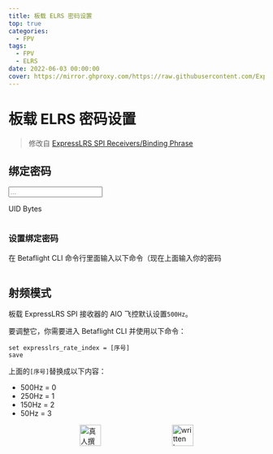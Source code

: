 ```yaml
---
title: 板载 ELRS 密码设置
top: true
categories:
  - FPV
tags:
  - FPV
  - ELRS
date: 2022-06-03 00:00:00
cover: https://mirror.ghproxy.com/https://raw.githubusercontent.com/ExpressLRS/ExpressLRS-Hardware/master/img/banner.png
---
```


# 板载 ELRS 密码设置

> 修改自 [ExpressLRS SPI Receivers/Binding Phrase](https://www.expresslrs.org/2.0/hardware/spi-receivers/#binding-phrase)

## 绑定密码

<div class=bp-wrapper>
    <input class="bp-input" type=text placeholder=... autocomplete=off>
</div>

UID Bytes

<div class=highlight>
    <pre><code></code></pre>
</div>

### 设置绑定密码

在 Betaflight CLI 命令行里面输入以下命令（现在上面输入你的密码

<div class=highlight>
    <pre><code></code></pre>
</div>

## 射频模式

板载 ExpressLRS SPI 接收器的 AIO 飞控默认设置`500Hz`。

要调整它，你需要进入 Betaflight CLI 并使用以下命令：

<div class=highlight>
    <pre><code>set expresslrs_rate_index = [序号]<br>save</code></pre>
</div>

上面的`[序号]`替换成以下内容：

- 500Hz = 0
- 250Hz = 1
- 150Hz = 2
- 50Hz = 3

<div style="display: flex;align-items: center;justify-content: space-evenly;">
  <img src="https://mirror.ghproxy.com/https://raw.githubusercontent.com/L1cardo/l1cardo.github.io/blog/themes/butterfly/source/img/notbyai_cn.png" alt="真人撰写" style="height: 42px;">
  <img src="https://mirror.ghproxy.com/https://raw.githubusercontent.com/L1cardo/l1cardo.github.io/blog/themes/butterfly/source/img/notbyai_en.png" alt="written by human" style="height: 42px;">
</div>

<script type=text/javascript>
    window.addEventListener("load", (event) => {
        initBindingPhraseGen();
    });
</script>
<script type=text/javascript>
    function getBytesFromWordArray(wordArray) {
        const result = [];
        result.push(wordArray.words[0] >>> 24);
        result.push((wordArray.words[0] >>> 16) & 0xff);
        result.push((wordArray.words[0] >>> 8) & 0xff);
        result.push(wordArray.words[0] & 0xff);
        result.push(wordArray.words[1] >>> 24);
        result.push((wordArray.words[1] >>> 16) & 0xff);
        return result;
    }
    function uidBytesFromText(text) {
        const bindingPhraseFull = `-DMY_BINDING_PHRASE="${text}"`;
        const bindingPhraseFullEncoded = CryptoJS.enc.Utf8.parse(bindingPhraseFull);
        const bindingPhraseHashed = CryptoJS.MD5(bindingPhraseFullEncoded);
        const uidBytes = getBytesFromWordArray(bindingPhraseHashed);
        return uidBytes;
        }
    function initBindingPhraseGen() {
        const codeTags = document.getElementsByTagName("code");
        const codeTagsArr = [...codeTags];
        const emptyCodeTags = codeTagsArr.filter((codeTag) => {
            return codeTag.innerText.trim() === "";
        });
        if (emptyCodeTags.length !== 2) {
            return;
        }
        const [output, bfOutput] = emptyCodeTags;
        output.textContent = "";
        function setOutput(text) {
            const uidBytes = uidBytesFromText(text);
            output.textContent = uidBytes;
            bfOutput.textContent = `set expresslrs_uid = ${uidBytes}\nsave`;
        }
        function updateValue(e) {
            setOutput(e.target.value);
        }
        const input = document.querySelector(".bp-input");
        if (!input) {
            return;
        }
        input.addEventListener("input", updateValue);
        setOutput("");
    }
</script>
<!-- crypto-js -->
<script>
    !function(t,e){"object"==typeof exports?module.exports=exports=e():"function"==typeof define&&define.amd?define([],e):t.CryptoJS=e()}(this,function(){var n,o,s,a,h,t,e,l,r,i,c,f,d,u,p,S,x,b,A,H,z,_,v,g,y,B,w,k,m,C,D,E,R,M,F,P,W,O,I,U=U||function(h){var i;if("undefined"!=typeof window&&window.crypto&&(i=window.crypto),"undefined"!=typeof self&&self.crypto&&(i=self.crypto),!(i=!(i=!(i="undefined"!=typeof globalThis&&globalThis.crypto?globalThis.crypto:i)&&"undefined"!=typeof window&&window.msCrypto?window.msCrypto:i)&&"undefined"!=typeof global&&global.crypto?global.crypto:i)&&"function"==typeof require)try{i=require("crypto")}catch(t){}var r=Object.create||function(t){return e.prototype=t,t=new e,e.prototype=null,t};function e(){}var t={},n=t.lib={},o=n.Base={extend:function(t){var e=r(this);return t&&e.mixIn(t),e.hasOwnProperty("init")&&this.init!==e.init||(e.init=function(){e.$super.init.apply(this,arguments)}),(e.init.prototype=e).$super=this,e},create:function(){var t=this.extend();return t.init.apply(t,arguments),t},init:function(){},mixIn:function(t){for(var e in t)t.hasOwnProperty(e)&&(this[e]=t[e]);t.hasOwnProperty("toString")&&(this.toString=t.toString)},clone:function(){return this.init.prototype.extend(this)}},l=n.WordArray=o.extend({init:function(t,e){t=this.words=t||[],this.sigBytes=null!=e?e:4*t.length},toString:function(t){return(t||c).stringify(this)},concat:function(t){var e=this.words,r=t.words,i=this.sigBytes,n=t.sigBytes;if(this.clamp(),i%4)for(var o=0;o<n;o++){var s=r[o>>>2]>>>24-o%4*8&255;e[i+o>>>2]|=s<<24-(i+o)%4*8}else for(var c=0;c<n;c+=4)e[i+c>>>2]=r[c>>>2];return this.sigBytes+=n,this},clamp:function(){var t=this.words,e=this.sigBytes;t[e>>>2]&=4294967295<<32-e%4*8,t.length=h.ceil(e/4)},clone:function(){var t=o.clone.call(this);return t.words=this.words.slice(0),t},random:function(t){for(var e=[],r=0;r<t;r+=4)e.push(function(){if(i){if("function"==typeof i.getRandomValues)try{return i.getRandomValues(new Uint32Array(1))[0]}catch(t){}if("function"==typeof i.randomBytes)try{return i.randomBytes(4).readInt32LE()}catch(t){}}throw new Error("Native crypto module could not be used to get secure random number.")}());return new l.init(e,t)}}),s=t.enc={},c=s.Hex={stringify:function(t){for(var e=t.words,r=t.sigBytes,i=[],n=0;n<r;n++){var o=e[n>>>2]>>>24-n%4*8&255;i.push((o>>>4).toString(16)),i.push((15&o).toString(16))}return i.join("")},parse:function(t){for(var e=t.length,r=[],i=0;i<e;i+=2)r[i>>>3]|=parseInt(t.substr(i,2),16)<<24-i%8*4;return new l.init(r,e/2)}},a=s.Latin1={stringify:function(t){for(var e=t.words,r=t.sigBytes,i=[],n=0;n<r;n++){var o=e[n>>>2]>>>24-n%4*8&255;i.push(String.fromCharCode(o))}return i.join("")},parse:function(t){for(var e=t.length,r=[],i=0;i<e;i++)r[i>>>2]|=(255&t.charCodeAt(i))<<24-i%4*8;return new l.init(r,e)}},f=s.Utf8={stringify:function(t){try{return decodeURIComponent(escape(a.stringify(t)))}catch(t){throw new Error("Malformed UTF-8 data")}},parse:function(t){return a.parse(unescape(encodeURIComponent(t)))}},d=n.BufferedBlockAlgorithm=o.extend({reset:function(){this._data=new l.init,this._nDataBytes=0},_append:function(t){"string"==typeof t&&(t=f.parse(t)),this._data.concat(t),this._nDataBytes+=t.sigBytes},_process:function(t){var e,r=this._data,i=r.words,n=r.sigBytes,o=this.blockSize,s=n/(4*o),c=(s=t?h.ceil(s):h.max((0|s)-this._minBufferSize,0))*o,n=h.min(4*c,n);if(c){for(var a=0;a<c;a+=o)this._doProcessBlock(i,a);e=i.splice(0,c),r.sigBytes-=n}return new l.init(e,n)},clone:function(){var t=o.clone.call(this);return t._data=this._data.clone(),t},_minBufferSize:0}),u=(n.Hasher=d.extend({cfg:o.extend(),init:function(t){this.cfg=this.cfg.extend(t),this.reset()},reset:function(){d.reset.call(this),this._doReset()},update:function(t){return this._append(t),this._process(),this},finalize:function(t){return t&&this._append(t),this._doFinalize()},blockSize:16,_createHelper:function(r){return function(t,e){return new r.init(e).finalize(t)}},_createHmacHelper:function(r){return function(t,e){return new u.HMAC.init(r,e).finalize(t)}}}),t.algo={});return t}(Math);function K(t,e,r){return t&e|~t&r}function X(t,e,r){return t&r|e&~r}function L(t,e){return t<<e|t>>>32-e}function j(t,e,r,i){var n,o=this._iv;o?(n=o.slice(0),this._iv=void 0):n=this._prevBlock,i.encryptBlock(n,0);for(var s=0;s<r;s++)t[e+s]^=n[s]}function T(t){var e,r,i;return 255==(t>>24&255)?(r=t>>8&255,i=255&t,255===(e=t>>16&255)?(e=0,255===r?(r=0,255===i?i=0:++i):++r):++e,t=0,t+=e<<16,t+=r<<8,t+=i):t+=1<<24,t}function N(){for(var t=this._X,e=this._C,r=0;r<8;r++)E[r]=e[r];e[0]=e[0]+1295307597+this._b|0,e[1]=e[1]+3545052371+(e[0]>>>0<E[0]>>>0?1:0)|0,e[2]=e[2]+886263092+(e[1]>>>0<E[1]>>>0?1:0)|0,e[3]=e[3]+1295307597+(e[2]>>>0<E[2]>>>0?1:0)|0,e[4]=e[4]+3545052371+(e[3]>>>0<E[3]>>>0?1:0)|0,e[5]=e[5]+886263092+(e[4]>>>0<E[4]>>>0?1:0)|0,e[6]=e[6]+1295307597+(e[5]>>>0<E[5]>>>0?1:0)|0,e[7]=e[7]+3545052371+(e[6]>>>0<E[6]>>>0?1:0)|0,this._b=e[7]>>>0<E[7]>>>0?1:0;for(r=0;r<8;r++){var i=t[r]+e[r],n=65535&i,o=i>>>16;R[r]=((n*n>>>17)+n*o>>>15)+o*o^((4294901760&i)*i|0)+((65535&i)*i|0)}t[0]=R[0]+(R[7]<<16|R[7]>>>16)+(R[6]<<16|R[6]>>>16)|0,t[1]=R[1]+(R[0]<<8|R[0]>>>24)+R[7]|0,t[2]=R[2]+(R[1]<<16|R[1]>>>16)+(R[0]<<16|R[0]>>>16)|0,t[3]=R[3]+(R[2]<<8|R[2]>>>24)+R[1]|0,t[4]=R[4]+(R[3]<<16|R[3]>>>16)+(R[2]<<16|R[2]>>>16)|0,t[5]=R[5]+(R[4]<<8|R[4]>>>24)+R[3]|0,t[6]=R[6]+(R[5]<<16|R[5]>>>16)+(R[4]<<16|R[4]>>>16)|0,t[7]=R[7]+(R[6]<<8|R[6]>>>24)+R[5]|0}function q(){for(var t=this._X,e=this._C,r=0;r<8;r++)O[r]=e[r];e[0]=e[0]+1295307597+this._b|0,e[1]=e[1]+3545052371+(e[0]>>>0<O[0]>>>0?1:0)|0,e[2]=e[2]+886263092+(e[1]>>>0<O[1]>>>0?1:0)|0,e[3]=e[3]+1295307597+(e[2]>>>0<O[2]>>>0?1:0)|0,e[4]=e[4]+3545052371+(e[3]>>>0<O[3]>>>0?1:0)|0,e[5]=e[5]+886263092+(e[4]>>>0<O[4]>>>0?1:0)|0,e[6]=e[6]+1295307597+(e[5]>>>0<O[5]>>>0?1:0)|0,e[7]=e[7]+3545052371+(e[6]>>>0<O[6]>>>0?1:0)|0,this._b=e[7]>>>0<O[7]>>>0?1:0;for(r=0;r<8;r++){var i=t[r]+e[r],n=65535&i,o=i>>>16;I[r]=((n*n>>>17)+n*o>>>15)+o*o^((4294901760&i)*i|0)+((65535&i)*i|0)}t[0]=I[0]+(I[7]<<16|I[7]>>>16)+(I[6]<<16|I[6]>>>16)|0,t[1]=I[1]+(I[0]<<8|I[0]>>>24)+I[7]|0,t[2]=I[2]+(I[1]<<16|I[1]>>>16)+(I[0]<<16|I[0]>>>16)|0,t[3]=I[3]+(I[2]<<8|I[2]>>>24)+I[1]|0,t[4]=I[4]+(I[3]<<16|I[3]>>>16)+(I[2]<<16|I[2]>>>16)|0,t[5]=I[5]+(I[4]<<8|I[4]>>>24)+I[3]|0,t[6]=I[6]+(I[5]<<16|I[5]>>>16)+(I[4]<<16|I[4]>>>16)|0,t[7]=I[7]+(I[6]<<8|I[6]>>>24)+I[5]|0}return F=(M=U).lib,n=F.Base,o=F.WordArray,(M=M.x64={}).Word=n.extend({init:function(t,e){this.high=t,this.low=e}}),M.WordArray=n.extend({init:function(t,e){t=this.words=t||[],this.sigBytes=null!=e?e:8*t.length},toX32:function(){for(var t=this.words,e=t.length,r=[],i=0;i<e;i++){var n=t[i];r.push(n.high),r.push(n.low)}return o.create(r,this.sigBytes)},clone:function(){for(var t=n.clone.call(this),e=t.words=this.words.slice(0),r=e.length,i=0;i<r;i++)e[i]=e[i].clone();return t}}),"function"==typeof ArrayBuffer&&(P=U.lib.WordArray,s=P.init,(P.init=function(t){if((t=(t=t instanceof ArrayBuffer?new Uint8Array(t):t)instanceof Int8Array||"undefined"!=typeof Uint8ClampedArray&&t instanceof Uint8ClampedArray||t instanceof Int16Array||t instanceof Uint16Array||t instanceof Int32Array||t instanceof Uint32Array||t instanceof Float32Array||t instanceof Float64Array?new Uint8Array(t.buffer,t.byteOffset,t.byteLength):t)instanceof Uint8Array){for(var e=t.byteLength,r=[],i=0;i<e;i++)r[i>>>2]|=t[i]<<24-i%4*8;s.call(this,r,e)}else s.apply(this,arguments)}).prototype=P),function(){var t=U,n=t.lib.WordArray,t=t.enc;t.Utf16=t.Utf16BE={stringify:function(t){for(var e=t.words,r=t.sigBytes,i=[],n=0;n<r;n+=2){var o=e[n>>>2]>>>16-n%4*8&65535;i.push(String.fromCharCode(o))}return i.join("")},parse:function(t){for(var e=t.length,r=[],i=0;i<e;i++)r[i>>>1]|=t.charCodeAt(i)<<16-i%2*16;return n.create(r,2*e)}};function s(t){return t<<8&4278255360|t>>>8&16711935}t.Utf16LE={stringify:function(t){for(var e=t.words,r=t.sigBytes,i=[],n=0;n<r;n+=2){var o=s(e[n>>>2]>>>16-n%4*8&65535);i.push(String.fromCharCode(o))}return i.join("")},parse:function(t){for(var e=t.length,r=[],i=0;i<e;i++)r[i>>>1]|=s(t.charCodeAt(i)<<16-i%2*16);return n.create(r,2*e)}}}(),a=(w=U).lib.WordArray,w.enc.Base64={stringify:function(t){var e=t.words,r=t.sigBytes,i=this._map;t.clamp();for(var n=[],o=0;o<r;o+=3)for(var s=(e[o>>>2]>>>24-o%4*8&255)<<16|(e[o+1>>>2]>>>24-(o+1)%4*8&255)<<8|e[o+2>>>2]>>>24-(o+2)%4*8&255,c=0;c<4&&o+.75*c<r;c++)n.push(i.charAt(s>>>6*(3-c)&63));var a=i.charAt(64);if(a)for(;n.length%4;)n.push(a);return n.join("")},parse:function(t){var e=t.length,r=this._map;if(!(i=this._reverseMap))for(var i=this._reverseMap=[],n=0;n<r.length;n++)i[r.charCodeAt(n)]=n;var o=r.charAt(64);return!o||-1!==(o=t.indexOf(o))&&(e=o),function(t,e,r){for(var i=[],n=0,o=0;o<e;o++){var s,c;o%4&&(s=r[t.charCodeAt(o-1)]<<o%4*2,c=r[t.charCodeAt(o)]>>>6-o%4*2,c=s|c,i[n>>>2]|=c<<24-n%4*8,n++)}return a.create(i,n)}(t,e,i)},_map:"ABCDEFGHIJKLMNOPQRSTUVWXYZabcdefghijklmnopqrstuvwxyz0123456789+/="},h=(F=U).lib.WordArray,F.enc.Base64url={stringify:function(t,e=!0){var r=t.words,i=t.sigBytes,n=e?this._safe_map:this._map;t.clamp();for(var o=[],s=0;s<i;s+=3)for(var c=(r[s>>>2]>>>24-s%4*8&255)<<16|(r[s+1>>>2]>>>24-(s+1)%4*8&255)<<8|r[s+2>>>2]>>>24-(s+2)%4*8&255,a=0;a<4&&s+.75*a<i;a++)o.push(n.charAt(c>>>6*(3-a)&63));var h=n.charAt(64);if(h)for(;o.length%4;)o.push(h);return o.join("")},parse:function(t,e=!0){var r=t.length,i=e?this._safe_map:this._map;if(!(n=this._reverseMap))for(var n=this._reverseMap=[],o=0;o<i.length;o++)n[i.charCodeAt(o)]=o;e=i.charAt(64);return!e||-1!==(e=t.indexOf(e))&&(r=e),function(t,e,r){for(var i=[],n=0,o=0;o<e;o++){var s,c;o%4&&(s=r[t.charCodeAt(o-1)]<<o%4*2,c=r[t.charCodeAt(o)]>>>6-o%4*2,c=s|c,i[n>>>2]|=c<<24-n%4*8,n++)}return h.create(i,n)}(t,r,n)},_map:"ABCDEFGHIJKLMNOPQRSTUVWXYZabcdefghijklmnopqrstuvwxyz0123456789+/=",_safe_map:"ABCDEFGHIJKLMNOPQRSTUVWXYZabcdefghijklmnopqrstuvwxyz0123456789-_"},function(a){var t=U,e=t.lib,r=e.WordArray,i=e.Hasher,e=t.algo,A=[];!function(){for(var t=0;t<64;t++)A[t]=4294967296*a.abs(a.sin(t+1))|0}();e=e.MD5=i.extend({_doReset:function(){this._hash=new r.init([1732584193,4023233417,2562383102,271733878])},_doProcessBlock:function(t,e){for(var r=0;r<16;r++){var i=e+r,n=t[i];t[i]=16711935&(n<<8|n>>>24)|4278255360&(n<<24|n>>>8)}var o=this._hash.words,s=t[e+0],c=t[e+1],a=t[e+2],h=t[e+3],l=t[e+4],f=t[e+5],d=t[e+6],u=t[e+7],p=t[e+8],_=t[e+9],y=t[e+10],v=t[e+11],g=t[e+12],B=t[e+13],w=t[e+14],k=t[e+15],m=H(m=o[0],b=o[1],x=o[2],S=o[3],s,7,A[0]),S=H(S,m,b,x,c,12,A[1]),x=H(x,S,m,b,a,17,A[2]),b=H(b,x,S,m,h,22,A[3]);m=H(m,b,x,S,l,7,A[4]),S=H(S,m,b,x,f,12,A[5]),x=H(x,S,m,b,d,17,A[6]),b=H(b,x,S,m,u,22,A[7]),m=H(m,b,x,S,p,7,A[8]),S=H(S,m,b,x,_,12,A[9]),x=H(x,S,m,b,y,17,A[10]),b=H(b,x,S,m,v,22,A[11]),m=H(m,b,x,S,g,7,A[12]),S=H(S,m,b,x,B,12,A[13]),x=H(x,S,m,b,w,17,A[14]),m=z(m,b=H(b,x,S,m,k,22,A[15]),x,S,c,5,A[16]),S=z(S,m,b,x,d,9,A[17]),x=z(x,S,m,b,v,14,A[18]),b=z(b,x,S,m,s,20,A[19]),m=z(m,b,x,S,f,5,A[20]),S=z(S,m,b,x,y,9,A[21]),x=z(x,S,m,b,k,14,A[22]),b=z(b,x,S,m,l,20,A[23]),m=z(m,b,x,S,_,5,A[24]),S=z(S,m,b,x,w,9,A[25]),x=z(x,S,m,b,h,14,A[26]),b=z(b,x,S,m,p,20,A[27]),m=z(m,b,x,S,B,5,A[28]),S=z(S,m,b,x,a,9,A[29]),x=z(x,S,m,b,u,14,A[30]),m=C(m,b=z(b,x,S,m,g,20,A[31]),x,S,f,4,A[32]),S=C(S,m,b,x,p,11,A[33]),x=C(x,S,m,b,v,16,A[34]),b=C(b,x,S,m,w,23,A[35]),m=C(m,b,x,S,c,4,A[36]),S=C(S,m,b,x,l,11,A[37]),x=C(x,S,m,b,u,16,A[38]),b=C(b,x,S,m,y,23,A[39]),m=C(m,b,x,S,B,4,A[40]),S=C(S,m,b,x,s,11,A[41]),x=C(x,S,m,b,h,16,A[42]),b=C(b,x,S,m,d,23,A[43]),m=C(m,b,x,S,_,4,A[44]),S=C(S,m,b,x,g,11,A[45]),x=C(x,S,m,b,k,16,A[46]),m=D(m,b=C(b,x,S,m,a,23,A[47]),x,S,s,6,A[48]),S=D(S,m,b,x,u,10,A[49]),x=D(x,S,m,b,w,15,A[50]),b=D(b,x,S,m,f,21,A[51]),m=D(m,b,x,S,g,6,A[52]),S=D(S,m,b,x,h,10,A[53]),x=D(x,S,m,b,y,15,A[54]),b=D(b,x,S,m,c,21,A[55]),m=D(m,b,x,S,p,6,A[56]),S=D(S,m,b,x,k,10,A[57]),x=D(x,S,m,b,d,15,A[58]),b=D(b,x,S,m,B,21,A[59]),m=D(m,b,x,S,l,6,A[60]),S=D(S,m,b,x,v,10,A[61]),x=D(x,S,m,b,a,15,A[62]),b=D(b,x,S,m,_,21,A[63]),o[0]=o[0]+m|0,o[1]=o[1]+b|0,o[2]=o[2]+x|0,o[3]=o[3]+S|0},_doFinalize:function(){var t=this._data,e=t.words,r=8*this._nDataBytes,i=8*t.sigBytes;e[i>>>5]|=128<<24-i%32;var n=a.floor(r/4294967296),r=r;e[15+(64+i>>>9<<4)]=16711935&(n<<8|n>>>24)|4278255360&(n<<24|n>>>8),e[14+(64+i>>>9<<4)]=16711935&(r<<8|r>>>24)|4278255360&(r<<24|r>>>8),t.sigBytes=4*(e.length+1),this._process();for(var e=this._hash,o=e.words,s=0;s<4;s++){var c=o[s];o[s]=16711935&(c<<8|c>>>24)|4278255360&(c<<24|c>>>8)}return e},clone:function(){var t=i.clone.call(this);return t._hash=this._hash.clone(),t}});function H(t,e,r,i,n,o,s){s=t+(e&r|~e&i)+n+s;return(s<<o|s>>>32-o)+e}function z(t,e,r,i,n,o,s){s=t+(e&i|r&~i)+n+s;return(s<<o|s>>>32-o)+e}function C(t,e,r,i,n,o,s){s=t+(e^r^i)+n+s;return(s<<o|s>>>32-o)+e}function D(t,e,r,i,n,o,s){s=t+(r^(e|~i))+n+s;return(s<<o|s>>>32-o)+e}t.MD5=i._createHelper(e),t.HmacMD5=i._createHmacHelper(e)}(Math),P=(M=U).lib,t=P.WordArray,e=P.Hasher,P=M.algo,l=[],P=P.SHA1=e.extend({_doReset:function(){this._hash=new t.init([1732584193,4023233417,2562383102,271733878,3285377520])},_doProcessBlock:function(t,e){for(var r=this._hash.words,i=r[0],n=r[1],o=r[2],s=r[3],c=r[4],a=0;a<80;a++){a<16?l[a]=0|t[e+a]:(h=l[a-3]^l[a-8]^l[a-14]^l[a-16],l[a]=h<<1|h>>>31);var h=(i<<5|i>>>27)+c+l[a];h+=a<20?1518500249+(n&o|~n&s):a<40?1859775393+(n^o^s):a<60?(n&o|n&s|o&s)-1894007588:(n^o^s)-899497514,c=s,s=o,o=n<<30|n>>>2,n=i,i=h}r[0]=r[0]+i|0,r[1]=r[1]+n|0,r[2]=r[2]+o|0,r[3]=r[3]+s|0,r[4]=r[4]+c|0},_doFinalize:function(){var t=this._data,e=t.words,r=8*this._nDataBytes,i=8*t.sigBytes;return e[i>>>5]|=128<<24-i%32,e[14+(64+i>>>9<<4)]=Math.floor(r/4294967296),e[15+(64+i>>>9<<4)]=r,t.sigBytes=4*e.length,this._process(),this._hash},clone:function(){var t=e.clone.call(this);return t._hash=this._hash.clone(),t}}),M.SHA1=e._createHelper(P),M.HmacSHA1=e._createHmacHelper(P),function(n){var t=U,e=t.lib,r=e.WordArray,i=e.Hasher,e=t.algo,o=[],p=[];!function(){function t(t){return 4294967296*(t-(0|t))|0}for(var e=2,r=0;r<64;)!function(t){for(var e=n.sqrt(t),r=2;r<=e;r++)if(!(t%r))return;return 1}(e)||(r<8&&(o[r]=t(n.pow(e,.5))),p[r]=t(n.pow(e,1/3)),r++),e++}();var _=[],e=e.SHA256=i.extend({_doReset:function(){this._hash=new r.init(o.slice(0))},_doProcessBlock:function(t,e){for(var r=this._hash.words,i=r[0],n=r[1],o=r[2],s=r[3],c=r[4],a=r[5],h=r[6],l=r[7],f=0;f<64;f++){f<16?_[f]=0|t[e+f]:(d=_[f-15],u=_[f-2],_[f]=((d<<25|d>>>7)^(d<<14|d>>>18)^d>>>3)+_[f-7]+((u<<15|u>>>17)^(u<<13|u>>>19)^u>>>10)+_[f-16]);var d=i&n^i&o^n&o,u=l+((c<<26|c>>>6)^(c<<21|c>>>11)^(c<<7|c>>>25))+(c&a^~c&h)+p[f]+_[f],l=h,h=a,a=c,c=s+u|0,s=o,o=n,n=i,i=u+(((i<<30|i>>>2)^(i<<19|i>>>13)^(i<<10|i>>>22))+d)|0}r[0]=r[0]+i|0,r[1]=r[1]+n|0,r[2]=r[2]+o|0,r[3]=r[3]+s|0,r[4]=r[4]+c|0,r[5]=r[5]+a|0,r[6]=r[6]+h|0,r[7]=r[7]+l|0},_doFinalize:function(){var t=this._data,e=t.words,r=8*this._nDataBytes,i=8*t.sigBytes;return e[i>>>5]|=128<<24-i%32,e[14+(64+i>>>9<<4)]=n.floor(r/4294967296),e[15+(64+i>>>9<<4)]=r,t.sigBytes=4*e.length,this._process(),this._hash},clone:function(){var t=i.clone.call(this);return t._hash=this._hash.clone(),t}});t.SHA256=i._createHelper(e),t.HmacSHA256=i._createHmacHelper(e)}(Math),r=(w=U).lib.WordArray,F=w.algo,i=F.SHA256,F=F.SHA224=i.extend({_doReset:function(){this._hash=new r.init([3238371032,914150663,812702999,4144912697,4290775857,1750603025,1694076839,3204075428])},_doFinalize:function(){var t=i._doFinalize.call(this);return t.sigBytes-=4,t}}),w.SHA224=i._createHelper(F),w.HmacSHA224=i._createHmacHelper(F),function(){var t=U,e=t.lib.Hasher,r=t.x64,i=r.Word,n=r.WordArray,r=t.algo;function o(){return i.create.apply(i,arguments)}var t1=[o(1116352408,3609767458),o(1899447441,602891725),o(3049323471,3964484399),o(3921009573,2173295548),o(961987163,4081628472),o(1508970993,3053834265),o(2453635748,2937671579),o(2870763221,3664609560),o(3624381080,2734883394),o(310598401,1164996542),o(607225278,1323610764),o(1426881987,3590304994),o(1925078388,4068182383),o(2162078206,991336113),o(2614888103,633803317),o(3248222580,3479774868),o(3835390401,2666613458),o(4022224774,944711139),o(264347078,2341262773),o(604807628,2007800933),o(770255983,1495990901),o(1249150122,1856431235),o(1555081692,3175218132),o(1996064986,2198950837),o(2554220882,3999719339),o(2821834349,766784016),o(2952996808,2566594879),o(3210313671,3203337956),o(3336571891,1034457026),o(3584528711,2466948901),o(113926993,3758326383),o(338241895,168717936),o(666307205,1188179964),o(773529912,1546045734),o(1294757372,1522805485),o(1396182291,2643833823),o(1695183700,2343527390),o(1986661051,1014477480),o(2177026350,1206759142),o(2456956037,344077627),o(2730485921,1290863460),o(2820302411,3158454273),o(3259730800,3505952657),o(3345764771,106217008),o(3516065817,3606008344),o(3600352804,1432725776),o(4094571909,1467031594),o(275423344,851169720),o(430227734,3100823752),o(506948616,1363258195),o(659060556,3750685593),o(883997877,3785050280),o(958139571,3318307427),o(1322822218,3812723403),o(1537002063,2003034995),o(1747873779,3602036899),o(1955562222,1575990012),o(2024104815,1125592928),o(2227730452,2716904306),o(2361852424,442776044),o(2428436474,593698344),o(2756734187,3733110249),o(3204031479,2999351573),o(3329325298,3815920427),o(3391569614,3928383900),o(3515267271,566280711),o(3940187606,3454069534),o(4118630271,4000239992),o(116418474,1914138554),o(174292421,2731055270),o(289380356,3203993006),o(460393269,320620315),o(685471733,587496836),o(852142971,1086792851),o(1017036298,365543100),o(1126000580,2618297676),o(1288033470,3409855158),o(1501505948,4234509866),o(1607167915,987167468),o(1816402316,1246189591)],e1=[];!function(){for(var t=0;t<80;t++)e1[t]=o()}();r=r.SHA512=e.extend({_doReset:function(){this._hash=new n.init([new i.init(1779033703,4089235720),new i.init(3144134277,2227873595),new i.init(1013904242,4271175723),new i.init(2773480762,1595750129),new i.init(1359893119,2917565137),new i.init(2600822924,725511199),new i.init(528734635,4215389547),new i.init(1541459225,327033209)])},_doProcessBlock:function(t,e){for(var r=this._hash.words,i=r[0],n=r[1],o=r[2],s=r[3],c=r[4],a=r[5],h=r[6],l=r[7],f=i.high,d=i.low,u=n.high,p=n.low,_=o.high,y=o.low,v=s.high,g=s.low,B=c.high,w=c.low,k=a.high,m=a.low,S=h.high,x=h.low,b=l.high,r=l.low,A=f,H=d,z=u,C=p,D=_,E=y,R=v,M=g,F=B,P=w,W=k,O=m,I=S,U=x,K=b,X=r,L=0;L<80;L++){var j,T,N=e1[L];L<16?(T=N.high=0|t[e+2*L],j=N.low=0|t[e+2*L+1]):($=(q=e1[L-15]).high,J=q.low,G=(Q=e1[L-2]).high,V=Q.low,Z=(Y=e1[L-7]).high,q=Y.low,Y=(Q=e1[L-16]).high,T=(T=(($>>>1|J<<31)^($>>>8|J<<24)^$>>>7)+Z+((j=(Z=(J>>>1|$<<31)^(J>>>8|$<<24)^(J>>>7|$<<25))+q)>>>0<Z>>>0?1:0))+((G>>>19|V<<13)^(G<<3|V>>>29)^G>>>6)+((j+=J=(V>>>19|G<<13)^(V<<3|G>>>29)^(V>>>6|G<<26))>>>0<J>>>0?1:0),j+=$=Q.low,N.high=T=T+Y+(j>>>0<$>>>0?1:0),N.low=j);var q=F&W^~F&I,Z=P&O^~P&U,V=A&z^A&D^z&D,G=(H>>>28|A<<4)^(H<<30|A>>>2)^(H<<25|A>>>7),J=t1[L],Q=J.high,Y=J.low,$=X+((P>>>14|F<<18)^(P>>>18|F<<14)^(P<<23|F>>>9)),N=K+((F>>>14|P<<18)^(F>>>18|P<<14)^(F<<23|P>>>9))+($>>>0<X>>>0?1:0),J=G+(H&C^H&E^C&E),K=I,X=U,I=W,U=O,W=F,O=P,F=R+(N=(N=(N=N+q+(($=$+Z)>>>0<Z>>>0?1:0))+Q+(($=$+Y)>>>0<Y>>>0?1:0))+T+(($=$+j)>>>0<j>>>0?1:0))+((P=M+$|0)>>>0<M>>>0?1:0)|0,R=D,M=E,D=z,E=C,z=A,C=H,A=N+(((A>>>28|H<<4)^(A<<30|H>>>2)^(A<<25|H>>>7))+V+(J>>>0<G>>>0?1:0))+((H=$+J|0)>>>0<$>>>0?1:0)|0}d=i.low=d+H,i.high=f+A+(d>>>0<H>>>0?1:0),p=n.low=p+C,n.high=u+z+(p>>>0<C>>>0?1:0),y=o.low=y+E,o.high=_+D+(y>>>0<E>>>0?1:0),g=s.low=g+M,s.high=v+R+(g>>>0<M>>>0?1:0),w=c.low=w+P,c.high=B+F+(w>>>0<P>>>0?1:0),m=a.low=m+O,a.high=k+W+(m>>>0<O>>>0?1:0),x=h.low=x+U,h.high=S+I+(x>>>0<U>>>0?1:0),r=l.low=r+X,l.high=b+K+(r>>>0<X>>>0?1:0)},_doFinalize:function(){var t=this._data,e=t.words,r=8*this._nDataBytes,i=8*t.sigBytes;return e[i>>>5]|=128<<24-i%32,e[30+(128+i>>>10<<5)]=Math.floor(r/4294967296),e[31+(128+i>>>10<<5)]=r,t.sigBytes=4*e.length,this._process(),this._hash.toX32()},clone:function(){var t=e.clone.call(this);return t._hash=this._hash.clone(),t},blockSize:32});t.SHA512=e._createHelper(r),t.HmacSHA512=e._createHmacHelper(r)}(),P=(M=U).x64,c=P.Word,f=P.WordArray,P=M.algo,d=P.SHA512,P=P.SHA384=d.extend({_doReset:function(){this._hash=new f.init([new c.init(3418070365,3238371032),new c.init(1654270250,914150663),new c.init(2438529370,812702999),new c.init(355462360,4144912697),new c.init(1731405415,4290775857),new c.init(2394180231,1750603025),new c.init(3675008525,1694076839),new c.init(1203062813,3204075428)])},_doFinalize:function(){var t=d._doFinalize.call(this);return t.sigBytes-=16,t}}),M.SHA384=d._createHelper(P),M.HmacSHA384=d._createHmacHelper(P),function(l){var t=U,e=t.lib,f=e.WordArray,i=e.Hasher,d=t.x64.Word,e=t.algo,A=[],H=[],z=[];!function(){for(var t=1,e=0,r=0;r<24;r++){A[t+5*e]=(r+1)*(r+2)/2%64;var i=(2*t+3*e)%5;t=e%5,e=i}for(t=0;t<5;t++)for(e=0;e<5;e++)H[t+5*e]=e+(2*t+3*e)%5*5;for(var n=1,o=0;o<24;o++){for(var s,c=0,a=0,h=0;h<7;h++)1&n&&((s=(1<<h)-1)<32?a^=1<<s:c^=1<<s-32),128&n?n=n<<1^113:n<<=1;z[o]=d.create(c,a)}}();var C=[];!function(){for(var t=0;t<25;t++)C[t]=d.create()}();e=e.SHA3=i.extend({cfg:i.cfg.extend({outputLength:512}),_doReset:function(){for(var t=this._state=[],e=0;e<25;e++)t[e]=new d.init;this.blockSize=(1600-2*this.cfg.outputLength)/32},_doProcessBlock:function(t,e){for(var r=this._state,i=this.blockSize/2,n=0;n<i;n++){var o=t[e+2*n],s=t[e+2*n+1],o=16711935&(o<<8|o>>>24)|4278255360&(o<<24|o>>>8);(m=r[n]).high^=s=16711935&(s<<8|s>>>24)|4278255360&(s<<24|s>>>8),m.low^=o}for(var c=0;c<24;c++){for(var a=0;a<5;a++){for(var h=0,l=0,f=0;f<5;f++)h^=(m=r[a+5*f]).high,l^=m.low;var d=C[a];d.high=h,d.low=l}for(a=0;a<5;a++)for(var u=C[(a+4)%5],p=C[(a+1)%5],_=p.high,p=p.low,h=u.high^(_<<1|p>>>31),l=u.low^(p<<1|_>>>31),f=0;f<5;f++)(m=r[a+5*f]).high^=h,m.low^=l;for(var y=1;y<25;y++){var v=(m=r[y]).high,g=m.low,B=A[y];l=B<32?(h=v<<B|g>>>32-B,g<<B|v>>>32-B):(h=g<<B-32|v>>>64-B,v<<B-32|g>>>64-B);B=C[H[y]];B.high=h,B.low=l}var w=C[0],k=r[0];w.high=k.high,w.low=k.low;for(a=0;a<5;a++)for(f=0;f<5;f++){var m=r[y=a+5*f],S=C[y],x=C[(a+1)%5+5*f],b=C[(a+2)%5+5*f];m.high=S.high^~x.high&b.high,m.low=S.low^~x.low&b.low}m=r[0],k=z[c];m.high^=k.high,m.low^=k.low}},_doFinalize:function(){var t=this._data,e=t.words,r=(this._nDataBytes,8*t.sigBytes),i=32*this.blockSize;e[r>>>5]|=1<<24-r%32,e[(l.ceil((1+r)/i)*i>>>5)-1]|=128,t.sigBytes=4*e.length,this._process();for(var n=this._state,e=this.cfg.outputLength/8,o=e/8,s=[],c=0;c<o;c++){var a=n[c],h=a.high,a=a.low,h=16711935&(h<<8|h>>>24)|4278255360&(h<<24|h>>>8);s.push(a=16711935&(a<<8|a>>>24)|4278255360&(a<<24|a>>>8)),s.push(h)}return new f.init(s,e)},clone:function(){for(var t=i.clone.call(this),e=t._state=this._state.slice(0),r=0;r<25;r++)e[r]=e[r].clone();return t}});t.SHA3=i._createHelper(e),t.HmacSHA3=i._createHmacHelper(e)}(Math),Math,F=(w=U).lib,u=F.WordArray,p=F.Hasher,F=w.algo,S=u.create([0,1,2,3,4,5,6,7,8,9,10,11,12,13,14,15,7,4,13,1,10,6,15,3,12,0,9,5,2,14,11,8,3,10,14,4,9,15,8,1,2,7,0,6,13,11,5,12,1,9,11,10,0,8,12,4,13,3,7,15,14,5,6,2,4,0,5,9,7,12,2,10,14,1,3,8,11,6,15,13]),x=u.create([5,14,7,0,9,2,11,4,13,6,15,8,1,10,3,12,6,11,3,7,0,13,5,10,14,15,8,12,4,9,1,2,15,5,1,3,7,14,6,9,11,8,12,2,10,0,4,13,8,6,4,1,3,11,15,0,5,12,2,13,9,7,10,14,12,15,10,4,1,5,8,7,6,2,13,14,0,3,9,11]),b=u.create([11,14,15,12,5,8,7,9,11,13,14,15,6,7,9,8,7,6,8,13,11,9,7,15,7,12,15,9,11,7,13,12,11,13,6,7,14,9,13,15,14,8,13,6,5,12,7,5,11,12,14,15,14,15,9,8,9,14,5,6,8,6,5,12,9,15,5,11,6,8,13,12,5,12,13,14,11,8,5,6]),A=u.create([8,9,9,11,13,15,15,5,7,7,8,11,14,14,12,6,9,13,15,7,12,8,9,11,7,7,12,7,6,15,13,11,9,7,15,11,8,6,6,14,12,13,5,14,13,13,7,5,15,5,8,11,14,14,6,14,6,9,12,9,12,5,15,8,8,5,12,9,12,5,14,6,8,13,6,5,15,13,11,11]),H=u.create([0,1518500249,1859775393,2400959708,2840853838]),z=u.create([1352829926,1548603684,1836072691,2053994217,0]),F=F.RIPEMD160=p.extend({_doReset:function(){this._hash=u.create([1732584193,4023233417,2562383102,271733878,3285377520])},_doProcessBlock:function(t,e){for(var r=0;r<16;r++){var i=e+r,n=t[i];t[i]=16711935&(n<<8|n>>>24)|4278255360&(n<<24|n>>>8)}for(var o,s,c,a,h,l,f=this._hash.words,d=H.words,u=z.words,p=S.words,_=x.words,y=b.words,v=A.words,g=o=f[0],B=s=f[1],w=c=f[2],k=a=f[3],m=h=f[4],r=0;r<80;r+=1)l=o+t[e+p[r]]|0,l+=r<16?(s^c^a)+d[0]:r<32?K(s,c,a)+d[1]:r<48?((s|~c)^a)+d[2]:r<64?X(s,c,a)+d[3]:(s^(c|~a))+d[4],l=(l=L(l|=0,y[r]))+h|0,o=h,h=a,a=L(c,10),c=s,s=l,l=g+t[e+_[r]]|0,l+=r<16?(B^(w|~k))+u[0]:r<32?X(B,w,k)+u[1]:r<48?((B|~w)^k)+u[2]:r<64?K(B,w,k)+u[3]:(B^w^k)+u[4],l=(l=L(l|=0,v[r]))+m|0,g=m,m=k,k=L(w,10),w=B,B=l;l=f[1]+c+k|0,f[1]=f[2]+a+m|0,f[2]=f[3]+h+g|0,f[3]=f[4]+o+B|0,f[4]=f[0]+s+w|0,f[0]=l},_doFinalize:function(){var t=this._data,e=t.words,r=8*this._nDataBytes,i=8*t.sigBytes;e[i>>>5]|=128<<24-i%32,e[14+(64+i>>>9<<4)]=16711935&(r<<8|r>>>24)|4278255360&(r<<24|r>>>8),t.sigBytes=4*(e.length+1),this._process();for(var e=this._hash,n=e.words,o=0;o<5;o++){var s=n[o];n[o]=16711935&(s<<8|s>>>24)|4278255360&(s<<24|s>>>8)}return e},clone:function(){var t=p.clone.call(this);return t._hash=this._hash.clone(),t}}),w.RIPEMD160=p._createHelper(F),w.HmacRIPEMD160=p._createHmacHelper(F),P=(M=U).lib.Base,_=M.enc.Utf8,M.algo.HMAC=P.extend({init:function(t,e){t=this._hasher=new t.init,"string"==typeof e&&(e=_.parse(e));var r=t.blockSize,i=4*r;(e=e.sigBytes>i?t.finalize(e):e).clamp();for(var t=this._oKey=e.clone(),e=this._iKey=e.clone(),n=t.words,o=e.words,s=0;s<r;s++)n[s]^=1549556828,o[s]^=909522486;t.sigBytes=e.sigBytes=i,this.reset()},reset:function(){var t=this._hasher;t.reset(),t.update(this._iKey)},update:function(t){return this._hasher.update(t),this},finalize:function(t){var e=this._hasher,t=e.finalize(t);return e.reset(),e.finalize(this._oKey.clone().concat(t))}}),F=(w=U).lib,M=F.Base,v=F.WordArray,P=w.algo,F=P.SHA1,g=P.HMAC,y=P.PBKDF2=M.extend({cfg:M.extend({keySize:4,hasher:F,iterations:1}),init:function(t){this.cfg=this.cfg.extend(t)},compute:function(t,e){for(var r=this.cfg,i=g.create(r.hasher,t),n=v.create(),o=v.create([1]),s=n.words,c=o.words,a=r.keySize,h=r.iterations;s.length<a;){var l=i.update(e).finalize(o);i.reset();for(var f=l.words,d=f.length,u=l,p=1;p<h;p++){u=i.finalize(u),i.reset();for(var _=u.words,y=0;y<d;y++)f[y]^=_[y]}n.concat(l),c[0]++}return n.sigBytes=4*a,n}}),w.PBKDF2=function(t,e,r){return y.create(r).compute(t,e)},M=(P=U).lib,F=M.Base,B=M.WordArray,w=P.algo,M=w.MD5,k=w.EvpKDF=F.extend({cfg:F.extend({keySize:4,hasher:M,iterations:1}),init:function(t){this.cfg=this.cfg.extend(t)},compute:function(t,e){for(var r,i=this.cfg,n=i.hasher.create(),o=B.create(),s=o.words,c=i.keySize,a=i.iterations;s.length<c;){r&&n.update(r),r=n.update(t).finalize(e),n.reset();for(var h=1;h<a;h++)r=n.finalize(r),n.reset();o.concat(r)}return o.sigBytes=4*c,o}}),P.EvpKDF=function(t,e,r){return k.create(r).compute(t,e)},U.lib.Cipher||function(){var t=U,e=t.lib,r=e.Base,s=e.WordArray,i=e.BufferedBlockAlgorithm,n=t.enc,o=(n.Utf8,n.Base64),c=t.algo.EvpKDF,a=e.Cipher=i.extend({cfg:r.extend(),createEncryptor:function(t,e){return this.create(this._ENC_XFORM_MODE,t,e)},createDecryptor:function(t,e){return this.create(this._DEC_XFORM_MODE,t,e)},init:function(t,e,r){this.cfg=this.cfg.extend(r),this._xformMode=t,this._key=e,this.reset()},reset:function(){i.reset.call(this),this._doReset()},process:function(t){return this._append(t),this._process()},finalize:function(t){return t&&this._append(t),this._doFinalize()},keySize:4,ivSize:4,_ENC_XFORM_MODE:1,_DEC_XFORM_MODE:2,_createHelper:function(i){return{encrypt:function(t,e,r){return h(e).encrypt(i,t,e,r)},decrypt:function(t,e,r){return h(e).decrypt(i,t,e,r)}}}});function h(t){return"string"==typeof t?p:u}e.StreamCipher=a.extend({_doFinalize:function(){return this._process(!0)},blockSize:1});var l=t.mode={},n=e.BlockCipherMode=r.extend({createEncryptor:function(t,e){return this.Encryptor.create(t,e)},createDecryptor:function(t,e){return this.Decryptor.create(t,e)},init:function(t,e){this._cipher=t,this._iv=e}}),n=l.CBC=((l=n.extend()).Encryptor=l.extend({processBlock:function(t,e){var r=this._cipher,i=r.blockSize;f.call(this,t,e,i),r.encryptBlock(t,e),this._prevBlock=t.slice(e,e+i)}}),l.Decryptor=l.extend({processBlock:function(t,e){var r=this._cipher,i=r.blockSize,n=t.slice(e,e+i);r.decryptBlock(t,e),f.call(this,t,e,i),this._prevBlock=n}}),l);function f(t,e,r){var i,n=this._iv;n?(i=n,this._iv=void 0):i=this._prevBlock;for(var o=0;o<r;o++)t[e+o]^=i[o]}var l=(t.pad={}).Pkcs7={pad:function(t,e){for(var e=4*e,r=e-t.sigBytes%e,i=r<<24|r<<16|r<<8|r,n=[],o=0;o<r;o+=4)n.push(i);e=s.create(n,r);t.concat(e)},unpad:function(t){var e=255&t.words[t.sigBytes-1>>>2];t.sigBytes-=e}},d=(e.BlockCipher=a.extend({cfg:a.cfg.extend({mode:n,padding:l}),reset:function(){var t;a.reset.call(this);var e=this.cfg,r=e.iv,e=e.mode;this._xformMode==this._ENC_XFORM_MODE?t=e.createEncryptor:(t=e.createDecryptor,this._minBufferSize=1),this._mode&&this._mode.__creator==t?this._mode.init(this,r&&r.words):(this._mode=t.call(e,this,r&&r.words),this._mode.__creator=t)},_doProcessBlock:function(t,e){this._mode.processBlock(t,e)},_doFinalize:function(){var t,e=this.cfg.padding;return this._xformMode==this._ENC_XFORM_MODE?(e.pad(this._data,this.blockSize),t=this._process(!0)):(t=this._process(!0),e.unpad(t)),t},blockSize:4}),e.CipherParams=r.extend({init:function(t){this.mixIn(t)},toString:function(t){return(t||this.formatter).stringify(this)}})),l=(t.format={}).OpenSSL={stringify:function(t){var e=t.ciphertext,t=t.salt,e=t?s.create([1398893684,1701076831]).concat(t).concat(e):e;return e.toString(o)},parse:function(t){var e,r=o.parse(t),t=r.words;return 1398893684==t[0]&&1701076831==t[1]&&(e=s.create(t.slice(2,4)),t.splice(0,4),r.sigBytes-=16),d.create({ciphertext:r,salt:e})}},u=e.SerializableCipher=r.extend({cfg:r.extend({format:l}),encrypt:function(t,e,r,i){i=this.cfg.extend(i);var n=t.createEncryptor(r,i),e=n.finalize(e),n=n.cfg;return d.create({ciphertext:e,key:r,iv:n.iv,algorithm:t,mode:n.mode,padding:n.padding,blockSize:t.blockSize,formatter:i.format})},decrypt:function(t,e,r,i){return i=this.cfg.extend(i),e=this._parse(e,i.format),t.createDecryptor(r,i).finalize(e.ciphertext)},_parse:function(t,e){return"string"==typeof t?e.parse(t,this):t}}),t=(t.kdf={}).OpenSSL={execute:function(t,e,r,i){i=i||s.random(8);t=c.create({keySize:e+r}).compute(t,i),r=s.create(t.words.slice(e),4*r);return t.sigBytes=4*e,d.create({key:t,iv:r,salt:i})}},p=e.PasswordBasedCipher=u.extend({cfg:u.cfg.extend({kdf:t}),encrypt:function(t,e,r,i){r=(i=this.cfg.extend(i)).kdf.execute(r,t.keySize,t.ivSize);i.iv=r.iv;i=u.encrypt.call(this,t,e,r.key,i);return i.mixIn(r),i},decrypt:function(t,e,r,i){i=this.cfg.extend(i),e=this._parse(e,i.format);r=i.kdf.execute(r,t.keySize,t.ivSize,e.salt);return i.iv=r.iv,u.decrypt.call(this,t,e,r.key,i)}})}(),U.mode.CFB=((F=U.lib.BlockCipherMode.extend()).Encryptor=F.extend({processBlock:function(t,e){var r=this._cipher,i=r.blockSize;j.call(this,t,e,i,r),this._prevBlock=t.slice(e,e+i)}}),F.Decryptor=F.extend({processBlock:function(t,e){var r=this._cipher,i=r.blockSize,n=t.slice(e,e+i);j.call(this,t,e,i,r),this._prevBlock=n}}),F),U.mode.CTR=(M=U.lib.BlockCipherMode.extend(),P=M.Encryptor=M.extend({processBlock:function(t,e){var r=this._cipher,i=r.blockSize,n=this._iv,o=this._counter;n&&(o=this._counter=n.slice(0),this._iv=void 0);var s=o.slice(0);r.encryptBlock(s,0),o[i-1]=o[i-1]+1|0;for(var c=0;c<i;c++)t[e+c]^=s[c]}}),M.Decryptor=P,M),U.mode.CTRGladman=(F=U.lib.BlockCipherMode.extend(),P=F.Encryptor=F.extend({processBlock:function(t,e){var r=this._cipher,i=r.blockSize,n=this._iv,o=this._counter;n&&(o=this._counter=n.slice(0),this._iv=void 0),0===((n=o)[0]=T(n[0]))&&(n[1]=T(n[1]));var s=o.slice(0);r.encryptBlock(s,0);for(var c=0;c<i;c++)t[e+c]^=s[c]}}),F.Decryptor=P,F),U.mode.OFB=(M=U.lib.BlockCipherMode.extend(),P=M.Encryptor=M.extend({processBlock:function(t,e){var r=this._cipher,i=r.blockSize,n=this._iv,o=this._keystream;n&&(o=this._keystream=n.slice(0),this._iv=void 0),r.encryptBlock(o,0);for(var s=0;s<i;s++)t[e+s]^=o[s]}}),M.Decryptor=P,M),U.mode.ECB=((F=U.lib.BlockCipherMode.extend()).Encryptor=F.extend({processBlock:function(t,e){this._cipher.encryptBlock(t,e)}}),F.Decryptor=F.extend({processBlock:function(t,e){this._cipher.decryptBlock(t,e)}}),F),U.pad.AnsiX923={pad:function(t,e){var r=t.sigBytes,e=4*e,e=e-r%e,r=r+e-1;t.clamp(),t.words[r>>>2]|=e<<24-r%4*8,t.sigBytes+=e},unpad:function(t){var e=255&t.words[t.sigBytes-1>>>2];t.sigBytes-=e}},U.pad.Iso10126={pad:function(t,e){e*=4,e-=t.sigBytes%e;t.concat(U.lib.WordArray.random(e-1)).concat(U.lib.WordArray.create([e<<24],1))},unpad:function(t){var e=255&t.words[t.sigBytes-1>>>2];t.sigBytes-=e}},U.pad.Iso97971={pad:function(t,e){t.concat(U.lib.WordArray.create([2147483648],1)),U.pad.ZeroPadding.pad(t,e)},unpad:function(t){U.pad.ZeroPadding.unpad(t),t.sigBytes--}},U.pad.ZeroPadding={pad:function(t,e){e*=4;t.clamp(),t.sigBytes+=e-(t.sigBytes%e||e)},unpad:function(t){for(var e=t.words,r=t.sigBytes-1,r=t.sigBytes-1;0<=r;r--)if(e[r>>>2]>>>24-r%4*8&255){t.sigBytes=r+1;break}}},U.pad.NoPadding={pad:function(){},unpad:function(){}},m=(P=U).lib.CipherParams,C=P.enc.Hex,P.format.Hex={stringify:function(t){return t.ciphertext.toString(C)},parse:function(t){t=C.parse(t);return m.create({ciphertext:t})}},function(){var t=U,e=t.lib.BlockCipher,r=t.algo,h=[],l=[],f=[],d=[],u=[],p=[],_=[],y=[],v=[],g=[];!function(){for(var t=[],e=0;e<256;e++)t[e]=e<128?e<<1:e<<1^283;for(var r=0,i=0,e=0;e<256;e++){var n=i^i<<1^i<<2^i<<3^i<<4;h[r]=n=n>>>8^255&n^99;var o=t[l[n]=r],s=t[o],c=t[s],a=257*t[n]^16843008*n;f[r]=a<<24|a>>>8,d[r]=a<<16|a>>>16,u[r]=a<<8|a>>>24,p[r]=a,_[n]=(a=16843009*c^65537*s^257*o^16843008*r)<<24|a>>>8,y[n]=a<<16|a>>>16,v[n]=a<<8|a>>>24,g[n]=a,r?(r=o^t[t[t[c^o]]],i^=t[t[i]]):r=i=1}}();var B=[0,1,2,4,8,16,32,64,128,27,54],r=r.AES=e.extend({_doReset:function(){if(!this._nRounds||this._keyPriorReset!==this._key){for(var t=this._keyPriorReset=this._key,e=t.words,r=t.sigBytes/4,i=4*(1+(this._nRounds=6+r)),n=this._keySchedule=[],o=0;o<i;o++)o<r?n[o]=e[o]:(a=n[o-1],o%r?6<r&&o%r==4&&(a=h[a>>>24]<<24|h[a>>>16&255]<<16|h[a>>>8&255]<<8|h[255&a]):(a=h[(a=a<<8|a>>>24)>>>24]<<24|h[a>>>16&255]<<16|h[a>>>8&255]<<8|h[255&a],a^=B[o/r|0]<<24),n[o]=n[o-r]^a);for(var s=this._invKeySchedule=[],c=0;c<i;c++){var a,o=i-c;a=c%4?n[o]:n[o-4],s[c]=c<4||o<=4?a:_[h[a>>>24]]^y[h[a>>>16&255]]^v[h[a>>>8&255]]^g[h[255&a]]}}},encryptBlock:function(t,e){this._doCryptBlock(t,e,this._keySchedule,f,d,u,p,h)},decryptBlock:function(t,e){var r=t[e+1];t[e+1]=t[e+3],t[e+3]=r,this._doCryptBlock(t,e,this._invKeySchedule,_,y,v,g,l);r=t[e+1];t[e+1]=t[e+3],t[e+3]=r},_doCryptBlock:function(t,e,r,i,n,o,s,c){for(var a=this._nRounds,h=t[e]^r[0],l=t[e+1]^r[1],f=t[e+2]^r[2],d=t[e+3]^r[3],u=4,p=1;p<a;p++)var _=i[h>>>24]^n[l>>>16&255]^o[f>>>8&255]^s[255&d]^r[u++],y=i[l>>>24]^n[f>>>16&255]^o[d>>>8&255]^s[255&h]^r[u++],v=i[f>>>24]^n[d>>>16&255]^o[h>>>8&255]^s[255&l]^r[u++],g=i[d>>>24]^n[h>>>16&255]^o[l>>>8&255]^s[255&f]^r[u++],h=_,l=y,f=v,d=g;_=(c[h>>>24]<<24|c[l>>>16&255]<<16|c[f>>>8&255]<<8|c[255&d])^r[u++],y=(c[l>>>24]<<24|c[f>>>16&255]<<16|c[d>>>8&255]<<8|c[255&h])^r[u++],v=(c[f>>>24]<<24|c[d>>>16&255]<<16|c[h>>>8&255]<<8|c[255&l])^r[u++],g=(c[d>>>24]<<24|c[h>>>16&255]<<16|c[l>>>8&255]<<8|c[255&f])^r[u++];t[e]=_,t[e+1]=y,t[e+2]=v,t[e+3]=g},keySize:8});t.AES=e._createHelper(r)}(),function(){var t=U,e=t.lib,i=e.WordArray,r=e.BlockCipher,e=t.algo,h=[57,49,41,33,25,17,9,1,58,50,42,34,26,18,10,2,59,51,43,35,27,19,11,3,60,52,44,36,63,55,47,39,31,23,15,7,62,54,46,38,30,22,14,6,61,53,45,37,29,21,13,5,28,20,12,4],l=[14,17,11,24,1,5,3,28,15,6,21,10,23,19,12,4,26,8,16,7,27,20,13,2,41,52,31,37,47,55,30,40,51,45,33,48,44,49,39,56,34,53,46,42,50,36,29,32],f=[1,2,4,6,8,10,12,14,15,17,19,21,23,25,27,28],d=[{0:8421888,268435456:32768,536870912:8421378,805306368:2,1073741824:512,1342177280:8421890,1610612736:8389122,1879048192:8388608,2147483648:514,2415919104:8389120,2684354560:33280,2952790016:8421376,3221225472:32770,3489660928:8388610,3758096384:0,4026531840:33282,134217728:0,402653184:8421890,671088640:33282,939524096:32768,1207959552:8421888,1476395008:512,1744830464:8421378,2013265920:2,2281701376:8389120,2550136832:33280,2818572288:8421376,3087007744:8389122,3355443200:8388610,3623878656:32770,3892314112:514,4160749568:8388608,1:32768,268435457:2,536870913:8421888,805306369:8388608,1073741825:8421378,1342177281:33280,1610612737:512,1879048193:8389122,2147483649:8421890,2415919105:8421376,2684354561:8388610,2952790017:33282,3221225473:514,3489660929:8389120,3758096385:32770,4026531841:0,134217729:8421890,402653185:8421376,671088641:8388608,939524097:512,1207959553:32768,1476395009:8388610,1744830465:2,2013265921:33282,2281701377:32770,2550136833:8389122,2818572289:514,3087007745:8421888,3355443201:8389120,3623878657:0,3892314113:33280,4160749569:8421378},{0:1074282512,16777216:16384,33554432:524288,50331648:1074266128,67108864:1073741840,83886080:1074282496,100663296:1073758208,117440512:16,134217728:540672,150994944:1073758224,167772160:1073741824,184549376:540688,201326592:524304,218103808:0,234881024:16400,251658240:1074266112,8388608:1073758208,25165824:540688,41943040:16,58720256:1073758224,75497472:1074282512,92274688:1073741824,109051904:524288,125829120:1074266128,142606336:524304,159383552:0,176160768:16384,192937984:1074266112,209715200:1073741840,226492416:540672,243269632:1074282496,260046848:16400,268435456:0,285212672:1074266128,301989888:1073758224,318767104:1074282496,335544320:1074266112,352321536:16,369098752:540688,385875968:16384,402653184:16400,419430400:524288,436207616:524304,452984832:1073741840,469762048:540672,486539264:1073758208,503316480:1073741824,520093696:1074282512,276824064:540688,293601280:524288,310378496:1074266112,327155712:16384,343932928:1073758208,360710144:1074282512,377487360:16,394264576:1073741824,411041792:1074282496,427819008:1073741840,444596224:1073758224,461373440:524304,478150656:0,494927872:16400,511705088:1074266128,528482304:540672},{0:260,1048576:0,2097152:67109120,3145728:65796,4194304:65540,5242880:67108868,6291456:67174660,7340032:67174400,8388608:67108864,9437184:67174656,10485760:65792,11534336:67174404,12582912:67109124,13631488:65536,14680064:4,15728640:256,524288:67174656,1572864:67174404,2621440:0,3670016:67109120,4718592:67108868,5767168:65536,6815744:65540,7864320:260,8912896:4,9961472:256,11010048:67174400,12058624:65796,13107200:65792,14155776:67109124,15204352:67174660,16252928:67108864,16777216:67174656,17825792:65540,18874368:65536,19922944:67109120,20971520:256,22020096:67174660,23068672:67108868,24117248:0,25165824:67109124,26214400:67108864,27262976:4,28311552:65792,29360128:67174400,30408704:260,31457280:65796,32505856:67174404,17301504:67108864,18350080:260,19398656:67174656,20447232:0,21495808:65540,22544384:67109120,23592960:256,24641536:67174404,25690112:65536,26738688:67174660,27787264:65796,28835840:67108868,29884416:67109124,30932992:67174400,31981568:4,33030144:65792},{0:2151682048,65536:2147487808,131072:4198464,196608:2151677952,262144:0,327680:4198400,393216:2147483712,458752:4194368,524288:2147483648,589824:4194304,655360:64,720896:2147487744,786432:2151678016,851968:4160,917504:4096,983040:2151682112,32768:2147487808,98304:64,163840:2151678016,229376:2147487744,294912:4198400,360448:2151682112,425984:0,491520:2151677952,557056:4096,622592:2151682048,688128:4194304,753664:4160,819200:2147483648,884736:4194368,950272:4198464,1015808:2147483712,1048576:4194368,1114112:4198400,1179648:2147483712,1245184:0,1310720:4160,1376256:2151678016,1441792:2151682048,1507328:2147487808,1572864:2151682112,1638400:2147483648,1703936:2151677952,1769472:4198464,1835008:2147487744,1900544:4194304,1966080:64,2031616:4096,1081344:2151677952,1146880:2151682112,1212416:0,1277952:4198400,1343488:4194368,1409024:2147483648,1474560:2147487808,1540096:64,1605632:2147483712,1671168:4096,1736704:2147487744,1802240:2151678016,1867776:4160,1933312:2151682048,1998848:4194304,2064384:4198464},{0:128,4096:17039360,8192:262144,12288:536870912,16384:537133184,20480:16777344,24576:553648256,28672:262272,32768:16777216,36864:537133056,40960:536871040,45056:553910400,49152:553910272,53248:0,57344:17039488,61440:553648128,2048:17039488,6144:553648256,10240:128,14336:17039360,18432:262144,22528:537133184,26624:553910272,30720:536870912,34816:537133056,38912:0,43008:553910400,47104:16777344,51200:536871040,55296:553648128,59392:16777216,63488:262272,65536:262144,69632:128,73728:536870912,77824:553648256,81920:16777344,86016:553910272,90112:537133184,94208:16777216,98304:553910400,102400:553648128,106496:17039360,110592:537133056,114688:262272,118784:536871040,122880:0,126976:17039488,67584:553648256,71680:16777216,75776:17039360,79872:537133184,83968:536870912,88064:17039488,92160:128,96256:553910272,100352:262272,104448:553910400,108544:0,112640:553648128,116736:16777344,120832:262144,124928:537133056,129024:536871040},{0:268435464,256:8192,512:270532608,768:270540808,1024:268443648,1280:2097152,1536:2097160,1792:268435456,2048:0,2304:268443656,2560:2105344,2816:8,3072:270532616,3328:2105352,3584:8200,3840:270540800,128:270532608,384:270540808,640:8,896:2097152,1152:2105352,1408:268435464,1664:268443648,1920:8200,2176:2097160,2432:8192,2688:268443656,2944:270532616,3200:0,3456:270540800,3712:2105344,3968:268435456,4096:268443648,4352:270532616,4608:270540808,4864:8200,5120:2097152,5376:268435456,5632:268435464,5888:2105344,6144:2105352,6400:0,6656:8,6912:270532608,7168:8192,7424:268443656,7680:270540800,7936:2097160,4224:8,4480:2105344,4736:2097152,4992:268435464,5248:268443648,5504:8200,5760:270540808,6016:270532608,6272:270540800,6528:270532616,6784:8192,7040:2105352,7296:2097160,7552:0,7808:268435456,8064:268443656},{0:1048576,16:33555457,32:1024,48:1049601,64:34604033,80:0,96:1,112:34603009,128:33555456,144:1048577,160:33554433,176:34604032,192:34603008,208:1025,224:1049600,240:33554432,8:34603009,24:0,40:33555457,56:34604032,72:1048576,88:33554433,104:33554432,120:1025,136:1049601,152:33555456,168:34603008,184:1048577,200:1024,216:34604033,232:1,248:1049600,256:33554432,272:1048576,288:33555457,304:34603009,320:1048577,336:33555456,352:34604032,368:1049601,384:1025,400:34604033,416:1049600,432:1,448:0,464:34603008,480:33554433,496:1024,264:1049600,280:33555457,296:34603009,312:1,328:33554432,344:1048576,360:1025,376:34604032,392:33554433,408:34603008,424:0,440:34604033,456:1049601,472:1024,488:33555456,504:1048577},{0:134219808,1:131072,2:134217728,3:32,4:131104,5:134350880,6:134350848,7:2048,8:134348800,9:134219776,10:133120,11:134348832,12:2080,13:0,14:134217760,15:133152,2147483648:2048,2147483649:134350880,2147483650:134219808,2147483651:134217728,2147483652:134348800,2147483653:133120,2147483654:133152,2147483655:32,2147483656:134217760,2147483657:2080,2147483658:131104,2147483659:134350848,2147483660:0,2147483661:134348832,2147483662:134219776,2147483663:131072,16:133152,17:134350848,18:32,19:2048,20:134219776,21:134217760,22:134348832,23:131072,24:0,25:131104,26:134348800,27:134219808,28:134350880,29:133120,30:2080,31:134217728,2147483664:131072,2147483665:2048,2147483666:134348832,2147483667:133152,2147483668:32,2147483669:134348800,2147483670:134217728,2147483671:134219808,2147483672:134350880,2147483673:134217760,2147483674:134219776,2147483675:0,2147483676:133120,2147483677:2080,2147483678:131104,2147483679:134350848}],u=[4160749569,528482304,33030144,2064384,129024,8064,504,2147483679],n=e.DES=r.extend({_doReset:function(){for(var t=this._key.words,e=[],r=0;r<56;r++){var i=h[r]-1;e[r]=t[i>>>5]>>>31-i%32&1}for(var n=this._subKeys=[],o=0;o<16;o++){for(var s=n[o]=[],c=f[o],r=0;r<24;r++)s[r/6|0]|=e[(l[r]-1+c)%28]<<31-r%6,s[4+(r/6|0)]|=e[28+(l[r+24]-1+c)%28]<<31-r%6;s[0]=s[0]<<1|s[0]>>>31;for(r=1;r<7;r++)s[r]=s[r]>>>4*(r-1)+3;s[7]=s[7]<<5|s[7]>>>27}for(var a=this._invSubKeys=[],r=0;r<16;r++)a[r]=n[15-r]},encryptBlock:function(t,e){this._doCryptBlock(t,e,this._subKeys)},decryptBlock:function(t,e){this._doCryptBlock(t,e,this._invSubKeys)},_doCryptBlock:function(t,e,r){this._lBlock=t[e],this._rBlock=t[e+1],p.call(this,4,252645135),p.call(this,16,65535),_.call(this,2,858993459),_.call(this,8,16711935),p.call(this,1,1431655765);for(var i=0;i<16;i++){for(var n=r[i],o=this._lBlock,s=this._rBlock,c=0,a=0;a<8;a++)c|=d[a][((s^n[a])&u[a])>>>0];this._lBlock=s,this._rBlock=o^c}var h=this._lBlock;this._lBlock=this._rBlock,this._rBlock=h,p.call(this,1,1431655765),_.call(this,8,16711935),_.call(this,2,858993459),p.call(this,16,65535),p.call(this,4,252645135),t[e]=this._lBlock,t[e+1]=this._rBlock},keySize:2,ivSize:2,blockSize:2});function p(t,e){e=(this._lBlock>>>t^this._rBlock)&e;this._rBlock^=e,this._lBlock^=e<<t}function _(t,e){e=(this._rBlock>>>t^this._lBlock)&e;this._lBlock^=e,this._rBlock^=e<<t}t.DES=r._createHelper(n);e=e.TripleDES=r.extend({_doReset:function(){var t=this._key.words;if(2!==t.length&&4!==t.length&&t.length<6)throw new Error("Invalid key length - 3DES requires the key length to be 64, 128, 192 or >192.");var e=t.slice(0,2),r=t.length<4?t.slice(0,2):t.slice(2,4),t=t.length<6?t.slice(0,2):t.slice(4,6);this._des1=n.createEncryptor(i.create(e)),this._des2=n.createEncryptor(i.create(r)),this._des3=n.createEncryptor(i.create(t))},encryptBlock:function(t,e){this._des1.encryptBlock(t,e),this._des2.decryptBlock(t,e),this._des3.encryptBlock(t,e)},decryptBlock:function(t,e){this._des3.decryptBlock(t,e),this._des2.encryptBlock(t,e),this._des1.decryptBlock(t,e)},keySize:6,ivSize:2,blockSize:2});t.TripleDES=r._createHelper(e)}(),function(){var t=U,e=t.lib.StreamCipher,r=t.algo,i=r.RC4=e.extend({_doReset:function(){for(var t=this._key,e=t.words,r=t.sigBytes,i=this._S=[],n=0;n<256;n++)i[n]=n;for(var n=0,o=0;n<256;n++){var s=n%r,s=e[s>>>2]>>>24-s%4*8&255,o=(o+i[n]+s)%256,s=i[n];i[n]=i[o],i[o]=s}this._i=this._j=0},_doProcessBlock:function(t,e){t[e]^=n.call(this)},keySize:8,ivSize:0});function n(){for(var t=this._S,e=this._i,r=this._j,i=0,n=0;n<4;n++){var r=(r+t[e=(e+1)%256])%256,o=t[e];t[e]=t[r],t[r]=o,i|=t[(t[e]+t[r])%256]<<24-8*n}return this._i=e,this._j=r,i}t.RC4=e._createHelper(i);r=r.RC4Drop=i.extend({cfg:i.cfg.extend({drop:192}),_doReset:function(){i._doReset.call(this);for(var t=this.cfg.drop;0<t;t--)n.call(this)}});t.RC4Drop=e._createHelper(r)}(),F=(M=U).lib.StreamCipher,P=M.algo,D=[],E=[],R=[],P=P.Rabbit=F.extend({_doReset:function(){for(var t=this._key.words,e=this.cfg.iv,r=0;r<4;r++)t[r]=16711935&(t[r]<<8|t[r]>>>24)|4278255360&(t[r]<<24|t[r]>>>8);for(var i=this._X=[t[0],t[3]<<16|t[2]>>>16,t[1],t[0]<<16|t[3]>>>16,t[2],t[1]<<16|t[0]>>>16,t[3],t[2]<<16|t[1]>>>16],n=this._C=[t[2]<<16|t[2]>>>16,4294901760&t[0]|65535&t[1],t[3]<<16|t[3]>>>16,4294901760&t[1]|65535&t[2],t[0]<<16|t[0]>>>16,4294901760&t[2]|65535&t[3],t[1]<<16|t[1]>>>16,4294901760&t[3]|65535&t[0]],r=this._b=0;r<4;r++)N.call(this);for(r=0;r<8;r++)n[r]^=i[r+4&7];if(e){var o=e.words,s=o[0],c=o[1],e=16711935&(s<<8|s>>>24)|4278255360&(s<<24|s>>>8),o=16711935&(c<<8|c>>>24)|4278255360&(c<<24|c>>>8),s=e>>>16|4294901760&o,c=o<<16|65535&e;n[0]^=e,n[1]^=s,n[2]^=o,n[3]^=c,n[4]^=e,n[5]^=s,n[6]^=o,n[7]^=c;for(r=0;r<4;r++)N.call(this)}},_doProcessBlock:function(t,e){var r=this._X;N.call(this),D[0]=r[0]^r[5]>>>16^r[3]<<16,D[1]=r[2]^r[7]>>>16^r[5]<<16,D[2]=r[4]^r[1]>>>16^r[7]<<16,D[3]=r[6]^r[3]>>>16^r[1]<<16;for(var i=0;i<4;i++)D[i]=16711935&(D[i]<<8|D[i]>>>24)|4278255360&(D[i]<<24|D[i]>>>8),t[e+i]^=D[i]},blockSize:4,ivSize:2}),M.Rabbit=F._createHelper(P),F=(M=U).lib.StreamCipher,P=M.algo,W=[],O=[],I=[],P=P.RabbitLegacy=F.extend({_doReset:function(){for(var t=this._key.words,e=this.cfg.iv,r=this._X=[t[0],t[3]<<16|t[2]>>>16,t[1],t[0]<<16|t[3]>>>16,t[2],t[1]<<16|t[0]>>>16,t[3],t[2]<<16|t[1]>>>16],i=this._C=[t[2]<<16|t[2]>>>16,4294901760&t[0]|65535&t[1],t[3]<<16|t[3]>>>16,4294901760&t[1]|65535&t[2],t[0]<<16|t[0]>>>16,4294901760&t[2]|65535&t[3],t[1]<<16|t[1]>>>16,4294901760&t[3]|65535&t[0]],n=this._b=0;n<4;n++)q.call(this);for(n=0;n<8;n++)i[n]^=r[n+4&7];if(e){var o=e.words,s=o[0],t=o[1],e=16711935&(s<<8|s>>>24)|4278255360&(s<<24|s>>>8),o=16711935&(t<<8|t>>>24)|4278255360&(t<<24|t>>>8),s=e>>>16|4294901760&o,t=o<<16|65535&e;i[0]^=e,i[1]^=s,i[2]^=o,i[3]^=t,i[4]^=e,i[5]^=s,i[6]^=o,i[7]^=t;for(n=0;n<4;n++)q.call(this)}},_doProcessBlock:function(t,e){var r=this._X;q.call(this),W[0]=r[0]^r[5]>>>16^r[3]<<16,W[1]=r[2]^r[7]>>>16^r[5]<<16,W[2]=r[4]^r[1]>>>16^r[7]<<16,W[3]=r[6]^r[3]>>>16^r[1]<<16;for(var i=0;i<4;i++)W[i]=16711935&(W[i]<<8|W[i]>>>24)|4278255360&(W[i]<<24|W[i]>>>8),t[e+i]^=W[i]},blockSize:4,ivSize:2}),M.RabbitLegacy=F._createHelper(P),U});
</script>
